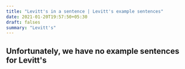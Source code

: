 ```yaml
---
title: "Levitt's in a sentence | Levitt's example sentences"
date: 2021-01-20T19:57:50+05:30
draft: falses
summary: "Levitt's"
---
```

## Unfortunately, we have no example sentences for Levitt's                 
